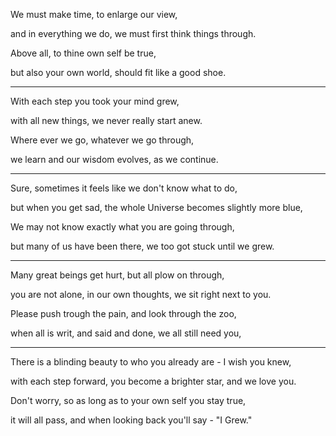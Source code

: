 We must make time, to enlarge our view,

and in everything we do, we must first think things through.

Above all, to thine own self be true,

but also your own world, should fit like a good shoe.

---

With each step you took your mind grew,

with all new things, we never really start anew.

Where ever we go, whatever we go through,

we learn and our wisdom evolves, as we continue.

---

Sure, sometimes it feels like we don't know what to do,

but when you get sad, the whole Universe becomes slightly more blue,

We may not know exactly what you are going through,

but many of us have been there, we too got stuck until we grew.

---

Many great beings get hurt, but all plow on through,

you are not alone, in our own thoughts, we sit right next to you.

Please push trough the pain, and look through the zoo,

when all is writ, and said and done, we all still need you,

---

There is a blinding beauty to who you already are - I wish you knew,

with each step forward, you become a brighter star, and we love you.

Don't worry, so as long as to your own self you stay true,

it will all pass, and when looking back you'll say - "I Grew."
